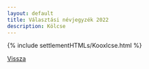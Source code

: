 ```yaml
---
layout: default
title: Választási névjegyzék 2022
description: Kölcse
---
```


{% include settlementHTMLs/Kooxlcse.html %}

[Vissza](../)